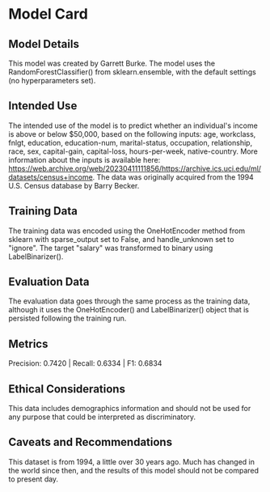 # Model Card

## Model Details
This model was created by Garrett Burke. The model uses the RandomForestClassifier() from sklearn.ensemble, with the default settings (no hyperparameters set).

## Intended Use
The intended use of the model is to predict whether an individual's income is above or below $50,000, based on the following inputs: age, workclass, fnlgt, education, education-num, marital-status, occupation, relationship, race, sex, capital-gain, capital-loss, hours-per-week, native-country. More information about the inputs is available here: https://web.archive.org/web/20230411111856/https://archive.ics.uci.edu/ml/datasets/census+income. The data was originally acquired from the 1994 U.S. Census database by Barry Becker. 

## Training Data
The training data was encoded using the OneHotEncoder method from sklearn with sparse_output set to False, and handle_unknown set to "ignore". The target "salary" was transformed to binary using LabelBinarizer().

## Evaluation Data
The evaluation data goes through the same process as the training data, although it uses the OneHotEncoder() and LabelBinarizer() object that is persisted following the training run.

## Metrics
Precision: 0.7420 | Recall: 0.6334 | F1: 0.6834

## Ethical Considerations
This data includes demographics information and should not be used for any purpose that could be interpreted as discriminatory. 

## Caveats and Recommendations
This dataset is from 1994, a little over 30 years ago. Much has changed in the world since then, and the results of this model should not be compared to present day.